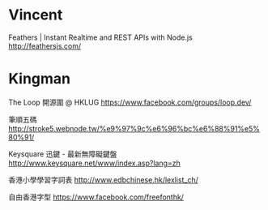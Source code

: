 


# Vincent

Feathers | Instant Realtime and REST APIs with Node.js
<http://feathersjs.com/>  

# Kingman

The Loop 開源圍 @ HKLUG
<https://www.facebook.com/groups/loop.dev/>  

筆順五碼
<http://stroke5.webnode.tw/%e9%97%9c%e6%96%bc%e6%88%91%e5%80%91/>  

Keysquare 迅鍵 - 最新無障礙鍵盤
<http://www.keysquare.net/www/index.asp?lang=zh>  

香港小學學習字詞表
<http://www.edbchinese.hk/lexlist_ch/>  

自由香港字型
<https://www.facebook.com/freefonthk/>  